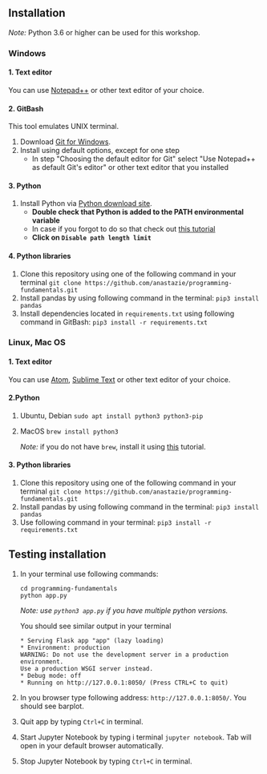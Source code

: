 ## Installation

*Note:* Python 3.6 or higher can be used for this workshop.

### Windows

#### 1. Text editor
You can use [Notepad++](https://notepad-plus-plus.org/download/v7.5.8.html) or other text editor of your choice.

#### 2. GitBash

This tool emulates UNIX terminal.
1. Download [Git for Windows](https://gitforwindows.org).
2. Install using default options, except for one step
    - In step  "Choosing the default editor for Git" select "Use Notepad++ as default Git's editor" or other text editor that you installed

#### 3. Python

1. Install Python via [Python download site](https://www.python.org/downloads/).
    - **Double check that Python is added to the PATH environmental variable**
    - In case if you forgot to do so that check out [this tutorial](https://anthonydebarros.com/2018/06/21/setting-up-python-in-windows-10/)
    - **Click on `Disable path length limit`**

#### 4. Python libraries
1. Clone this repository using one of the following command in your terminal `git clone https://github.com/anastazie/programming-fundamentals.git`
1. Install pandas by using following command in the terminal: `pip3 install pandas`
1. Install dependencies located in `requirements.txt` using following command in GitBash: `pip3 install -r requirements.txt`

### Linux, Mac OS

#### 1. Text editor
You can use [Atom](https://atom.io), [Sublime Text](http://www.sublimetext.com) or other text editor of your choice.

#### 2.Python
1. Ubuntu, Debian
    `sudo apt install python3 python3-pip`
1. MacOS
    `brew install python3`
    
    *Note:* if you do not have `brew`, install it using [this](https://brew.sh/) tutorial.

#### 3. Python libraries

1. Clone this repository using one of the following command in your terminal `git clone https://github.com/anastazie/programming-fundamentals.git`
1. Install pandas by using following command in the terminal: `pip3 install pandas`
1. Use following command in your terminal: `pip3 install -r requirements.txt`



## Testing installation

1. In your terminal use following commands:
    ```
    cd programming-fundamentals
    python app.py
    ```
    *Note: use `python3 app.py` if you have multiple python versions.*
    
    You should see similar output in your terminal
    ```
   * Serving Flask app "app" (lazy loading)
   * Environment: production
   WARNING: Do not use the development server in a production environment.
   Use a production WSGI server instead.
   * Debug mode: off
   * Running on http://127.0.0.1:8050/ (Press CTRL+C to quit)
    ```
1. In you browser type following address: `http://127.0.0.1:8050/`. You should see barplot.
1. Quit app by typing `Ctrl+C` in terminal. 
1. Start Jupyter Notebook by typing i terminal `jupyter notebook`. Tab will open in your default browser automatically.
1. Stop Jupyter Notebook by typing `Ctrl+C` in terminal.

